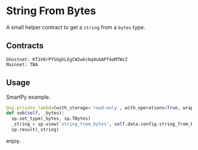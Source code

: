 # String From Bytes

A small helper contract to get a `string` from a `bytes` type.

## Contracts

```
Ghostnet: KT1V6rPYSGghLEgCW2wkcbq4uGAPf4aMTWzZ
Mainnet: TBA
```

## Usage

SmartPy example.

```py
@sp.private_lambda(with_storage='read-only', with_operations=True, wrap_call=True)
def sob(self, _bytes):
  sp.set_type(_bytes, sp.TBytes)
  _string = sp.view('string_from_bytes', self.data.config.string_from_bytes_address, _bytes, sp.TString).open_some('Invalid view string_from_bytes')
  sp.result(_string)
```

enjoy.
